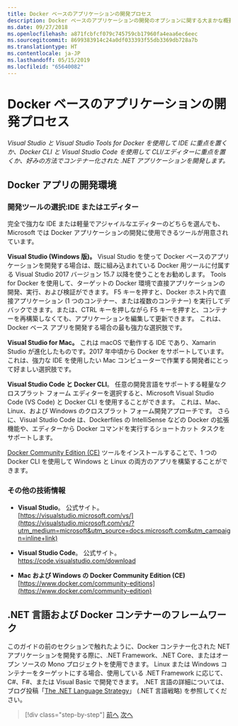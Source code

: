 ```yaml
---
title: Docker ベースのアプリケーションの開発プロセス
description: Docker ベースのアプリケーションの開発のオプションに関する大まかな概要を確認します。 マルチ プラットフォームのサポート (Windows、Mac、Linux) のため、Windows 用 Visual Studio、Visual Studio for Mac、または Visual Studio Code のうち好みのものを使います。
ms.date: 09/27/2018
ms.openlocfilehash: a871fcbfcf079c745759cb17960fa4eaa6ec6eec
ms.sourcegitcommit: 8699383914c24a0df033393f55db3369db728a7b
ms.translationtype: HT
ms.contentlocale: ja-JP
ms.lasthandoff: 05/15/2019
ms.locfileid: "65640082"
---
```

# <a name="development-process-for-docker-based-applications"></a>Docker ベースのアプリケーションの開発プロセス

*Visual Studio と Visual Studio Tools for Docker を使用して IDE に重点を置くか、Docker CLI と Visual Studio Code を使用して CLI/エディターに重点を置くか、好みの方法でコンテナー化された .NET アプリケーションを開発します。*

## <a name="development-environment-for-docker-apps"></a>Docker アプリの開発環境

### <a name="development-tool-choices-ide-or-editor"></a>開発ツールの選択:IDE またはエディター

完全で強力な IDE または軽量でアジャイルなエディターのどちらを選んでも、Microsoft では Docker アプリケーションの開発に使用できるツールが用意されています。

**Visual Studio (Windows 版)。** Visual Studio を使って Docker ベースのアプリケーションを開発する場合は、既に組み込まれている Docker 用ツールに付属する Visual Studio 2017 バージョン 15.7 以降を使うことをお勧めします。 Tools for Docker を使用して、ターゲットの Docker 環境で直接アプリケーションの開発、実行、および検証ができます。 F5 キーを押すと、Docker ホスト内で直接アプリケーション (1 つのコンテナー、または複数のコンテナー) を実行してデバックできます。または、CTRL キーを押しながら F5 キーを押すと、コンテナーを再構築しなくても、アプリケーションを編集して更新できます。 これは、Docker ベース アプリを開発する場合の最も強力な選択肢です。

**Visual Studio for Mac。** これは macOS で動作する IDE であり、Xamarin Studio が進化したものです。2017 年中頃から Docker をサポートしています。 これは、強力な IDE を使用したい Mac コンピューターで作業する開発者にとって好ましい選択肢です。

**Visual Studio Code と Docker CLI**。 任意の開発言語をサポートする軽量なクロスプラット フォーム エディターを選択すると、Microsoft Visual Studio Code (VS Code) と Docker CLI を使用することができます。 これは、Mac、Linux、および Windows のクロスプラット フォーム開発アプローチです。 さらに、Visual Studio Code は、Dockerfiles の IntelliSense などの Docker の拡張機能や、エディターから Docker コマンドを実行するショートカット タスクをサポートします。

[Docker Community Edition (CE)](https://www.docker.com/community-edition) ツールをインストールすることで、1 つの Docker CLI を使用して Windows と Linux の両方のアプリを構築することができます。

### <a name="additional-resources"></a>その他の技術情報

- **Visual Studio**。 公式サイト。 \
  [https://visualstudio.microsoft.com/vs/](https://visualstudio.microsoft.com/vs/?utm_medium=microsoft&utm_source=docs.microsoft.com&utm_campaign=inline+link)

- **Visual Studio Code**。 公式サイト。 \
  <https://code.visualstudio.com/download>

- **Mac および Windows の Docker Community Edition (CE)** \
  [https://www.docker.com/community-editions](https://www.docker.com/community-edition)

## <a name="net-languages-and-frameworks-for-docker-containers"></a>.NET 言語および Docker コンテナーのフレームワーク

このガイドの前のセクションで触れたように、Docker コンテナー化された NET アプリケーションを開発する際に、.NET Framework、.NET Core、またはオープン ソースの Mono プロジェクトを使用できます。 Linux または Windows コンテナーをターゲットにする場合、使用している .NET Framework に応じて、C\#、F\#、または Visual Basic で開発できます。 .NET 言語の詳細については、ブログ投稿「[The .NET Language Strategy](https://devblogs.microsoft.com/dotnet/the-net-language-strategy/)」 (.NET 言語戦略) を参照してください。

>[!div class="step-by-step"]
>[前へ](../architect-microservice-container-applications/using-azure-service-fabric.md)
>[次へ](docker-app-development-workflow.md)
